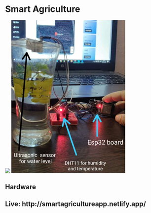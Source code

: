 <h1>Smart Agriculture</h1>
<img src="Smart-Agriculture.gif">
<img src="Capture.PNG">
<h2>Hardware</h2>

<h2>Live: http://smartagricultureapp.netlify.app/</h2>
